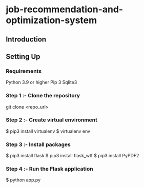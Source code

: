 # job-recommendation-and-optimization-system

## Introduction

## Setting Up
### Requirements
Python 3.9 or higher
Pip 3
Sqlite3

### Step 1 :- Clone the repository
git clone <repo_url>

### Step 2 :- Create virtual environment
$ pip3 install virtualenv
$ virtualenv env

### Step 3 :- Install packages
$ pip3 install flask
$ pip3 install flask_wtf
$ pip3 install PyPDF2

### Step 4 :- Run the Flask application
$ python app.py
